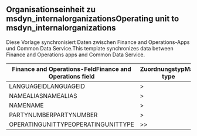 ## <a name="operating-unit-to-msdyn_internalorganizations"></a><span data-ttu-id="809cd-101">Organisationseinheit zu msdyn_internalorganizations</span><span class="sxs-lookup"><span data-stu-id="809cd-101">Operating unit to msdyn_internalorganizations</span></span>

<span data-ttu-id="809cd-102">Diese Vorlage synchronisiert Daten zwischen Finance and Operations-Apps und Common Data Service.</span><span class="sxs-lookup"><span data-stu-id="809cd-102">This template synchronizes data between Finance and Operations apps and Common Data Service.</span></span>

<span data-ttu-id="809cd-103">Finance and Operations-Feld</span><span class="sxs-lookup"><span data-stu-id="809cd-103">Finance and Operations field</span></span> | <span data-ttu-id="809cd-104">Zuordnungstyp</span><span class="sxs-lookup"><span data-stu-id="809cd-104">Map type</span></span> | <span data-ttu-id="809cd-105">Anderes Dynamics 365-Feld</span><span class="sxs-lookup"><span data-stu-id="809cd-105">Other Dynamics 365 field</span></span> | <span data-ttu-id="809cd-106">Standardwert</span><span class="sxs-lookup"><span data-stu-id="809cd-106">Default value</span></span>
---|---|---|---
<span data-ttu-id="809cd-107">LANGUAGEID</span><span class="sxs-lookup"><span data-stu-id="809cd-107">LANGUAGEID</span></span> | > | <span data-ttu-id="809cd-108">msdyn_languageid</span><span class="sxs-lookup"><span data-stu-id="809cd-108">msdyn_languageid</span></span> | 
<span data-ttu-id="809cd-109">NAMEALIAS</span><span class="sxs-lookup"><span data-stu-id="809cd-109">NAMEALIAS</span></span> | > | <span data-ttu-id="809cd-110">msdyn_namealias</span><span class="sxs-lookup"><span data-stu-id="809cd-110">msdyn_namealias</span></span> | 
<span data-ttu-id="809cd-111">NAME</span><span class="sxs-lookup"><span data-stu-id="809cd-111">NAME</span></span> | > | <span data-ttu-id="809cd-112">msdyn_name</span><span class="sxs-lookup"><span data-stu-id="809cd-112">msdyn_name</span></span> | 
<span data-ttu-id="809cd-113">PARTYNUMBER</span><span class="sxs-lookup"><span data-stu-id="809cd-113">PARTYNUMBER</span></span> | > | <span data-ttu-id="809cd-114">msdyn_partynumber</span><span class="sxs-lookup"><span data-stu-id="809cd-114">msdyn_partynumber</span></span> | 
<span data-ttu-id="809cd-115">OPERATINGUNITTYPE</span><span class="sxs-lookup"><span data-stu-id="809cd-115">OPERATINGUNITTYPE</span></span> | >> | <span data-ttu-id="809cd-116">msdyn_type</span><span class="sxs-lookup"><span data-stu-id="809cd-116">msdyn_type</span></span> | 
